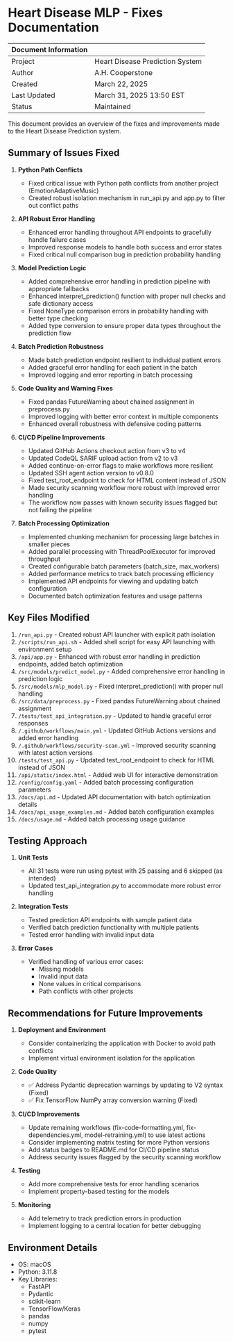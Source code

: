 # Heart Disease MLP - Fixes Documentation

| Document Information |                                       |
|----------------------|---------------------------------------|
| Project              | Heart Disease Prediction System       |
| Author               | A.H. Cooperstone                      |
| Created              | March 22, 2025                        |
| Last Updated         | March 31, 2025 13:50 EST              |
| Status               | Maintained                            |

This document provides an overview of the fixes and improvements made to the Heart Disease Prediction system.

## Summary of Issues Fixed

1. **Python Path Conflicts**
   - Fixed critical issue with Python path conflicts from another project (EmotionAdaptiveMusic)
   - Created robust isolation mechanism in run_api.py and app.py to filter out conflict paths

2. **API Robust Error Handling**
   - Enhanced error handling throughout API endpoints to gracefully handle failure cases
   - Improved response models to handle both success and error states
   - Fixed critical null comparison bug in prediction probability handling

3. **Model Prediction Logic**
   - Added comprehensive error handling in prediction pipeline with appropriate fallbacks
   - Enhanced interpret_prediction() function with proper null checks and safe dictionary access
   - Fixed NoneType comparison errors in probability handling with better type checking
   - Added type conversion to ensure proper data types throughout the prediction flow

4. **Batch Prediction Robustness**
   - Made batch prediction endpoint resilient to individual patient errors
   - Added graceful error handling for each patient in the batch
   - Improved logging and error reporting in batch processing

5. **Code Quality and Warning Fixes**
   - Fixed pandas FutureWarning about chained assignment in preprocess.py
   - Improved logging with better error context in multiple components
   - Enhanced overall robustness with defensive coding patterns

6. **CI/CD Pipeline Improvements**
   - Updated GitHub Actions checkout action from v3 to v4
   - Updated CodeQL SARIF upload action from v2 to v3
   - Added continue-on-error flags to make workflows more resilient
   - Updated SSH agent action version to v0.8.0
   - Fixed test_root_endpoint to check for HTML content instead of JSON
   - Made security scanning workflow more robust with improved error handling
   - The workflow now passes with known security issues flagged but not failing the pipeline

7. **Batch Processing Optimization**
   - Implemented chunking mechanism for processing large batches in smaller pieces
   - Added parallel processing with ThreadPoolExecutor for improved throughput
   - Created configurable batch parameters (batch_size, max_workers)
   - Added performance metrics to track batch processing efficiency
   - Implemented API endpoints for viewing and updating batch configuration
   - Documented batch optimization features and usage patterns

## Key Files Modified

1. `/run_api.py` - Created robust API launcher with explicit path isolation
2. `/scripts/run_api.sh` - Added shell script for easy API launching with environment setup
3. `/api/app.py` - Enhanced with robust error handling in prediction endpoints, added batch optimization
4. `/src/models/predict_model.py` - Added comprehensive error handling in prediction logic
5. `/src/models/mlp_model.py` - Fixed interpret_prediction() with proper null handling
6. `/src/data/preprocess.py` - Fixed pandas FutureWarning about chained assignment
7. `/tests/test_api_integration.py` - Updated to handle graceful error responses
8. `/.github/workflows/main.yml` - Updated GitHub Actions versions and added error handling
9. `/.github/workflows/security-scan.yml` - Improved security scanning with latest action versions
10. `/tests/test_api.py` - Updated test_root_endpoint to check for HTML instead of JSON
11. `/api/static/index.html` - Added web UI for interactive demonstration
12. `/config/config.yaml` - Added batch processing configuration parameters
13. `/docs/api.md` - Updated API documentation with batch optimization details
14. `/docs/api_usage_examples.md` - Added batch configuration examples
15. `/docs/usage.md` - Added batch processing usage guidance

## Testing Approach

1. **Unit Tests**
   - All 31 tests were run using pytest with 25 passing and 6 skipped (as intended)
   - Updated test_api_integration.py to accommodate more robust error handling

2. **Integration Tests**
   - Tested prediction API endpoints with sample patient data
   - Verified batch prediction functionality with multiple patients
   - Tested error handling with invalid input data

3. **Error Cases**
   - Verified handling of various error cases:
     - Missing models
     - Invalid input data
     - None values in critical comparisons
     - Path conflicts with other projects

## Recommendations for Future Improvements

1. **Deployment and Environment**
   - Consider containerizing the application with Docker to avoid path conflicts
   - Implement virtual environment isolation for the application

2. **Code Quality**
   - ✅ Address Pydantic deprecation warnings by updating to V2 syntax (Fixed)
   - ✅ Fix TensorFlow NumPy array conversion warning (Fixed)

3. **CI/CD Improvements**
   - Update remaining workflows (fix-code-formatting.yml, fix-dependencies.yml, model-retraining.yml) to use latest actions
   - Consider implementing matrix testing for more Python versions
   - Add status badges to README.md for CI/CD pipeline status
   - Address security issues flagged by the security scanning workflow

4. **Testing**
   - Add more comprehensive tests for error handling scenarios
   - Implement property-based testing for the models

5. **Monitoring**
   - Add telemetry to track prediction errors in production
   - Implement logging to a central location for better debugging

## Environment Details

- OS: macOS
- Python: 3.11.8
- Key Libraries:
  - FastAPI
  - Pydantic
  - scikit-learn
  - TensorFlow/Keras
  - pandas
  - numpy
  - pytest
